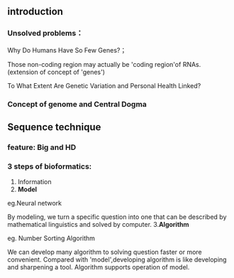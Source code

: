 ## introduction
### Unsolved problems：
Why Do Humans Have So Few Genes?；

Those non-coding region may actually be 'coding region'of RNAs.(extension of concept of 'genes')

To What Extent Are Genetic Variation and Personal Health Linked?

### Concept of genome and Central Dogma
## Sequence technique
### feature: Big and HD
### 3 steps of bioformatics:
1. Information
2. **Model**

eg.Neural network

By modeling, we turn a specific question into one that can be described by mathematical linguistics and solved by computer. 
3.**Algorithm**

eg. Number Sorting Algorithm

We can develop many algorithm to solving question faster or more convenient. Compared with 'model',developing algorithm is like developing and sharpening a tool. Algorithm supports operation of model. 
